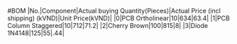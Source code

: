 #BOM
|No.|Component|Actual buying Quantity(Pieces)|Actual Price (incl shipping) (kVND)|Unit Price(kVND)|
|0|PCB Ortholinear|10|634|63.4|
|1|PCB Column Staggered|10|712|71.2|
|2|Cherry Brown|100|815|8|
|3|Diode 1N4148|125|55|.44|
